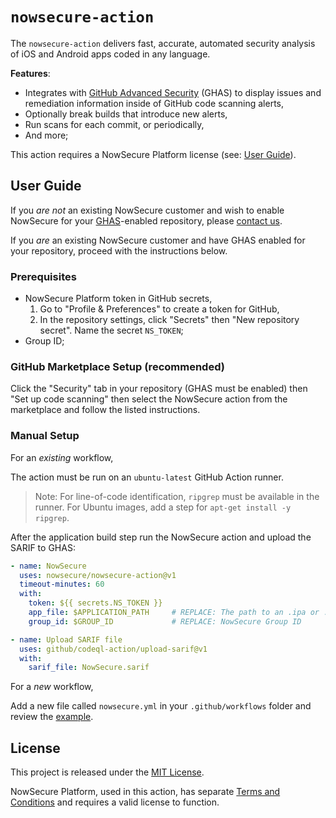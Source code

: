 # `nowsecure-action`

The `nowsecure-action` delivers fast, accurate, automated security analysis of iOS and Android apps coded in any language.

**Features**:

* Integrates with [GitHub Advanced Security](https://docs.github.com/en/get-started/learning-about-github/about-github-advanced-security) (GHAS) to display issues and remediation information inside of GitHub code scanning alerts,
* Optionally break builds that introduce new alerts,
* Run scans for each commit, or periodically,
* And more;

This action requires a NowSecure Platform license (see: [User Guide](#user-guide)).

## User Guide

If you *are not* an existing NowSecure customer and wish to enable NowSecure for your [GHAS](https://docs.github.com/en/get-started/learning-about-github/about-github-advanced-security)-enabled repository, please [contact us](https://info.nowsecure.com/github-request).

If you *are* an existing NowSecure customer and have GHAS enabled for your repository, proceed with the instructions below.

### Prerequisites

* NowSecure Platform token in GitHub secrets,
  1. Go to "Profile & Preferences" to create a token for GitHub,
  2. In the repository settings, click "Secrets" then "New repository secret". Name the secret `NS_TOKEN`;
* Group ID;

### GitHub Marketplace Setup (recommended)

Click the "Security" tab in your repository (GHAS must be enabled) then "Set up code scanning" then select the NowSecure action from the marketplace and follow the listed instructions. 

### Manual Setup

For an _existing_ workflow,

The action must be run on an `ubuntu-latest` GitHub Action runner.

> Note: For line-of-code identification, `ripgrep` must be available in the runner. For Ubuntu images, add a step for `apt-get install -y ripgrep`.

After the application build step run the NowSecure action and upload the SARIF to GHAS:
```yml
- name: NowSecure
  uses: nowsecure/nowsecure-action@v1
  timeout-minutes: 60
  with:
    token: ${{ secrets.NS_TOKEN }}
    app_file: $APPLICATION_PATH		# REPLACE: The path to an .ipa or .apk
    group_id: $GROUP_ID				# REPLACE: NowSecure Group ID

- name: Upload SARIF file
  uses: github/codeql-action/upload-sarif@v1
  with:
    sarif_file: NowSecure.sarif
```

For a _new_ workflow,

Add a new file called `nowsecure.yml` in your `.github/workflows` folder and review the [example](workflows/nowsecure.yml).

## License

This project is released under the [MIT License](https://github.com/nowsecure/nowsecure-action/blob/master/LICENSE).

NowSecure Platform, used in this action, has separate [Terms and Conditions](https://www.nowsecure.com/terms-and-conditions/) and requires a valid license to function.
